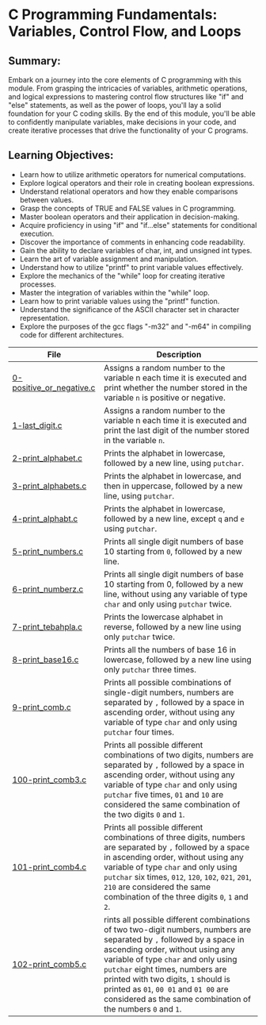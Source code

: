# C Programming Fundamentals: Variables, Control Flow, and Loops

## Summary:
Embark on a journey into the core elements of C programming with this module. From grasping the intricacies of variables, arithmetic operations, and logical expressions to mastering control flow structures like "if" and "else" statements, as well as the power of loops, you'll lay a solid foundation for your C coding skills. By the end of this module, you'll be able to confidently manipulate variables, make decisions in your code, and create iterative processes that drive the functionality of your C programs.

## Learning Objectives:

* Learn how to utilize arithmetic operators for numerical computations.
* Explore logical operators and their role in creating boolean expressions.
* Understand relational operators and how they enable comparisons between values.
* Grasp the concepts of TRUE and FALSE values in C programming.
* Master boolean operators and their application in decision-making.
* Acquire proficiency in using "if" and "if...else" statements for conditional execution.
* Discover the importance of comments in enhancing code readability.
* Gain the ability to declare variables of char, int, and unsigned int types.
* Learn the art of variable assignment and manipulation.
* Understand how to utilize "printf" to print variable values effectively.
* Explore the mechanics of the "while" loop for creating iterative processes.
* Master the integration of variables within the "while" loop.
* Learn how to print variable values using the "printf" function.
* Understand the significance of the ASCII character set in character representation.
* Explore the purposes of the gcc flags "-m32" and "-m64" in compiling code for different architectures.

| File      | Description |
|-----------|-----|
| [0-positive_or_negative.c](https://github.com/Matsadura/alx-low_level_programming/blob/master/0x01-variables_if_else_while/0-positive_or_negative.c)     | Assigns a random number to the variable n each time it is executed and print whether the number stored in the variable ``n`` is positive or negative.  |
| [1-last_digit.c](https://github.com/Matsadura/alx-low_level_programming/blob/master/0x01-variables_if_else_while/1-last_digit.c)      | Assigns a random number to the variable n each time it is executed and print the last digit of the number stored in the variable ``n``.  |
| [2-print_alphabet.c](https://github.com/Matsadura/alx-low_level_programming/blob/master/0x01-variables_if_else_while/2-print_alphabet.c)     | Prints the alphabet in lowercase, followed by a new line, using ``putchar``.  |
| [3-print_alphabets.c](https://github.com/Matsadura/alx-low_level_programming/blob/master/0x01-variables_if_else_while/3-print_alphabets.c)     | Prints the alphabet in lowercase, and then in uppercase, followed by a new line, using ``putchar``. |
| [4-print_alphabt.c](https://github.com/Matsadura/alx-low_level_programming/blob/master/0x01-variables_if_else_while/4-print_alphabt.c)      | Prints the alphabet in lowercase, followed by a new line, except ``q`` and ``e`` using ``putchar``.  |
| [5-print_numbers.c](https://github.com/Matsadura/alx-low_level_programming/blob/master/0x01-variables_if_else_while/5-print_numbers.c)     | Prints all single digit numbers of base 10 starting from ``0``, followed by a new line.  |
| [6-print_numberz.c](https://github.com/Matsadura/alx-low_level_programming/blob/master/0x01-variables_if_else_while/6-print_numberz.c)     | Prints all single digit numbers of base 10 starting from 0, followed by a new line, without using any variable of type ``char`` and only using ``putchar`` twice.  |
| [7-print_tebahpla.c](https://github.com/Matsadura/alx-low_level_programming/blob/master/0x01-variables_if_else_while/7-print_tebahpla.c)     | Prints the lowercase alphabet in reverse, followed by a new line using only ``putchar`` twice.  |
| [8-print_base16.c](https://github.com/Matsadura/alx-low_level_programming/blob/master/0x01-variables_if_else_while/8-print_base16.c)      | Prints all the numbers of base 16 in lowercase, followed by a new line using only ``putchar`` three times.  |
| [9-print_comb.c](https://github.com/Matsadura/alx-low_level_programming/blob/master/0x01-variables_if_else_while/9-print_comb.c)      | Prints all possible combinations of single-digit numbers, numbers are separated by ``,`` followed by a space in ascending order, without using any variable of type ``char`` and only using ``putchar`` four times.  |
| [100-print_comb3.c](https://github.com/Matsadura/alx-low_level_programming/blob/master/0x01-variables_if_else_while/100-print_comb3.c)       | Prints all possible different combinations of two digits, numbers are separated by ``,`` followed by a space in ascending order, without using any variable of type ``char`` and only using ``putchar`` five times, ``01`` and ``10`` are considered the same combination of the two digits ``0`` and ``1``.   |
| [101-print_comb4.c](https://github.com/Matsadura/alx-low_level_programming/blob/master/0x01-variables_if_else_while/101-print_comb4.c)      | Prints all possible different combinations of three digits, numbers are separated by ``,`` followed by a space in ascending order, without using any variable of type ``char`` and only using ``putchar`` six times, ``012``, ``120``, ``102``, ``021``, ``201``, ``210`` are considered the same combination of the three digits ``0``, ``1`` and ``2``.  |
| [102-print_comb5.c](https://github.com/Matsadura/alx-low_level_programming/blob/master/0x01-variables_if_else_while/102-print_comb5.c)      | rints all possible different combinations of two two-digit numbers, numbers are separated by ``,`` followed by a space in ascending order, without using any variable of type ``char`` and only using ``putchar`` eight times, numbers are printed with two digits, ``1`` should is printed as ``01``, ``00 01`` and ``01 00`` are considered as the same combination of the numbers ``0`` and ``1``. |
